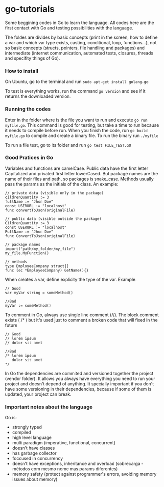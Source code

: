 # go-tutorials
Some beggining codes in Go to learn the language. All codes here are the first contact with Go and testing possibilities with the language.

The foldes are divides by basic concepts (print in the screen, how to define a var and which var type exists, casting, conditional, loop, functions...), not so basic concepts (structs, pointers, file handling and packages) and intermediate (internet communication, automated tests, closures, threads and specifity things of Go).

### How to install
On Ubuntu, go to the terminal and run `sudo apt-get install golang-go`

To test is everything works, run the command `go version` and see if it returns the downloaded version.

### Running the codes
Enter in the folder where is the file you want to run and execute `go run myfile.go`. This command is good for testing, but take a time to run because it needs to compile before run. When you finish the code, run `go build myfile.go` to compile and create a binary file. To run the binary run `./myfile`

To run a file test, go to its folder and run  `go test FILE_TEST.GO`

### Good Pratices in Go
Variables and functions are camelCase. Public data have the first letter Capitalized and privated first letter lowerCased. But package names are the name of their files and path, so packages is snake_case. Methods usually pass the params as the initials of the class. An example:
```
// private data (visible only in the package)
cildrenQuantity := 3
fullName := "Jhon Doe" 
const USERURL := "localhost"
func convertToJson(originalFile)

// public data (visible outside the package)
CildrenQuantity := 3
const USERURL := "localhost"
FullName := "Jhon Doe" 
func ConvertToJson(originalFile)

// package names
import("path/my_folder/my_file")
my_file.MyFunction()

// methods
type EmployeeCompany struct{}
func (ec *EmployeeCompany) GetName(){}
```

When creates a var, define explicity the type of the var. Example:
```
// Good
var myVar string = someMethod()

//Bad
myVar := someMethod()
```

To comment in Go, always use single line comment (//). The block comment exists ( /* ) but it's used just to comment a broken code that will fixed in the future
```
// Good
// lorem ipsum
// dolor sit amet

//Bad
/* lorem ipsum
   dolor sit amet
*/
```

In Go the dependencies are commited and versioned together the project (vendor folder). It allows you always have everything you need to run your project and doesn't depend of anything. It specially important if you don't have some versioning in their dependencies, because if some of them is updated, your project can break.

### Important notes about the language
Go is: 
- strongly typed
- compiled
- high level language
- multi paradigm (imperative, functional, concurrent)
- doesn't have classes
- has garbage collector
- foccused in concurrency
- doesn't have exceptions, inheritance and overload (sobrecarga - métodos com mesmo nome mas params diferentes)
- memory safety (protect against programmer's errors, avoiding memory issues about memory)
